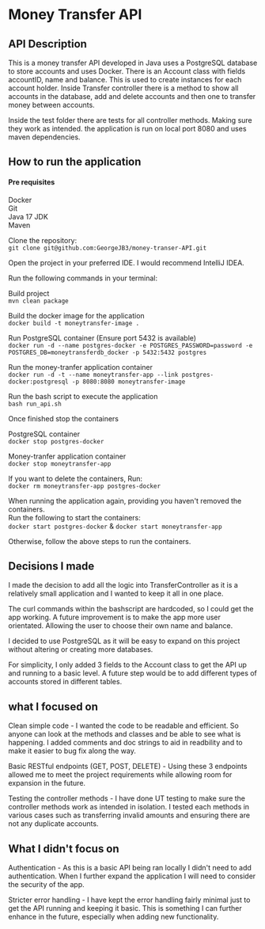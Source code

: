 # Money Transfer API

## API Description

This is a money transfer API developed in Java uses a PostgreSQL database to store accounts and uses Docker.
There is an Account class with fields accountID, name and balance.  This is used to create instances for each account holder.
Inside Transfer controller there is a method to show all accounts in the database, add and delete accounts 
and then one to transfer money between accounts.

Inside the test folder there are tests for all controller methods. Making sure they work as intended.
the application is run on local port 8080 and uses maven dependencies.


## **How to run the application**

#### Pre requisites

Docker <br />
Git <br />
Java 17 JDK <br />
Maven <br />

Clone the repository: <br />
`git clone git@github.com:GeorgeJB3/money-transer-API.git`

Open the project in your preferred IDE. I would recommend IntelliJ IDEA.



Run the following commands in your terminal:

Build project <br />
`mvn clean package`

Build the docker image for the application <br />
`docker build -t moneytransfer-image .`

Run PostgreSQL container (Ensure port 5432 is available) <br />
`docker run -d --name postgres-docker -e POSTGRES_PASSWORD=password -e POSTGRES_DB=moneytransferdb_docker -p 5432:5432 postgres`

Run the money-tranfer application container <br />
`docker run -d -t --name moneytransfer-app --link postgres-docker:postgresql -p 8080:8080 moneytransfer-image`

Run the bash script to execute the application <br />
`bash run_api.sh`

Once finished stop the containers <br />

PostgreSQL container <br />
`docker stop postgres-docker`

Money-tranfer application container <br />
`docker stop moneytransfer-app`

If you want to delete the containers, Run: <br />
`docker rm moneytransfer-app postgres-docker`

When running the application again, providing you haven't removed the containers. <br />
Run the following to start the containers: <br />
`docker start postgres-docker` & `docker start moneytransfer-app`

Otherwise, follow the above steps to run the containers.



## Decisions I made

I made the decision to add all the logic into TransferController as it is a relatively small application
and I wanted to keep it all in one place.

The curl commands within the bashscript are hardcoded, so I could get the app working. A future improvement is 
to make the app more user orientated. Allowing the user to choose their own name and balance.

I decided to use PostgreSQL as it will be easy to expand on this project without altering or creating more databases.

For simplicity, I only added 3 fields to the Account class to get the API up and running to a basic level. A future step
would be to add different types of accounts stored in different tables.



## what I focused on

Clean simple code - 
I wanted the code to be readable and efficient. So anyone can look at the methods and 
classes and be able to see what is happening. I added comments and doc strings to aid in readbility and to make it easier 
to bug fix along the way.

Basic RESTful endpoints (GET, POST, DELETE) - 
Using these 3 endpoints allowed me to meet the project requirements while allowing room for expansion in the future.

Testing the controller methods - 
I have done UT testing to make sure the controller methods work as intended in isolation.
I tested each methods in various cases such as transferring invalid amounts and ensuring there are not any duplicate accounts.



## What I didn't focus on

Authentication - 
As this is a basic API being ran locally I didn't need to add authentication. When I further expand the application
I will need to consider the security of the app.

Stricter error handling - 
I have kept the error handling fairly minimal just to get the API running and keeping it basic.
This is something I can further enhance in the future, especially when adding new functionality.

